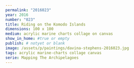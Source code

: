 ```yaml
---
permalink: "2016023"
year: 2016
number: "023"
title: Riding on the Komodo Islands
dimensions: 100 x 100
medium: acrylic marine charts collage on canvas
show_in_home: #true or empty
publish: # notyet or blank
image: /assets/p/paintings/davina-stephens-2016023.jpg
tags: acrylic marine-charts collage canvas
serie: Mapping The Archipelagoes
---
```

